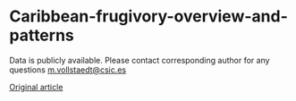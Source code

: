 # Caribbean-frugivory-overview-and-patterns

Data is publicly available. Please contact corresponding author for any questions
m.vollstaedt@csic.es

[Original article](https://doi.org/10.1111/ddi.13636)
